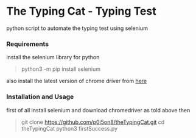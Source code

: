 # The Typing Cat - Typing Test

python script to automate the typing test using selenium

### Requirements

install the selenium library for python
> python3 -m pip install selenium

also install the latest version of chrome driver from [here](https://chromedriver.chromium.org/downloads)

### Installation and Usage

first of all install selenium and download chromedriver as told above then
> git clone https://github.com/p0i5on8/theTypingCat.git
> cd theTypingCat
> python3 firstSuccess.py
